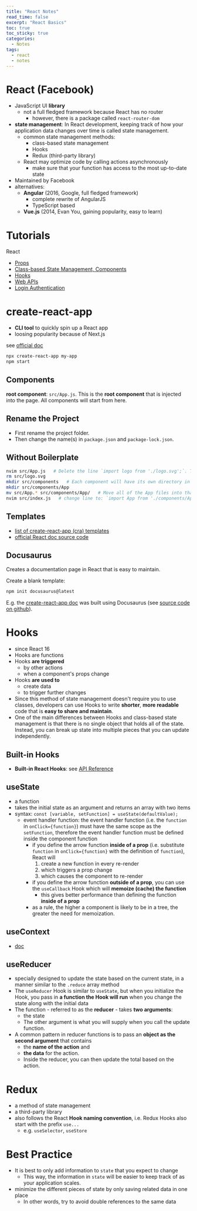 ```yaml
---
title: "React Notes"
read_time: false
excerpt: "React Basics"
toc: true
toc_sticky: true
categories:
  - Notes
tags:
  - react
  - notes
---
```


# React (Facebook)

- JavaScript UI **library** 
  - not a full fledged framework because React has no router
    - however, there is a package called `react-router-dom`
- **state management**: In React development, keeping track of how your application data changes over time is called state management.
  - common state management methods:
    - class-based state management
    - Hooks
    - Redux (third-party library)
  - React may optimize code by calling actions asynchronously
    - make sure that your function has access to the most up-to-date state
- Maintained by Facebook
- alternatives: 
  - **Angular** (2016, Google, full fledged framework)
    - complete rewrite of AngularJS
    - TypeScript based
  - **Vue.js** (2014, Evan You, gaining popularity, easy to learn)

# Tutorials

React
- [Props](https://www.digitalocean.com/community/tutorials/how-to-customize-react-components-with-props) <!--- TODO -->
- [Class-based State Management, Components](https://www.digitalocean.com/community/tutorials/how-to-manage-state-on-react-class-components#step-1-%E2%80%94-creating-an-empty-project)
- [Hooks](https://www.digitalocean.com/community/tutorials/how-to-manage-state-with-hooks-on-react-components)
- [Web APIs](https://www.digitalocean.com/community/tutorials/how-to-call-web-apis-with-the-useeffect-hook-in-react) <!--- TODO -->
- [Login Authentication](https://www.digitalocean.com/community/tutorials/how-to-add-login-authentication-to-react-applications) <!--- TODO -->

# create-react-app

- **CLI tool** to quickly spin up a React app
- loosing popularity because of Next.js

see [official doc](https://create-react-app.dev/)

```bash
npx create-react-app my-app
npm start
```

## Components

**root component**: `src/App.js`. This is the **root component** that is injected into the page. All components will start from here.

## Rename the Project

- First rename the project folder. 
- Then change the name(s) in `package.json` and `package-lock.json`.

## Without Boilerplate

```bash
nvim src/App.js   # Delete the line `import logo from './logo.svg';`. Then replace everything in the return statement to return a set of empty tags: <></>.
rm src/logo.svg 
mkdir src/components   # Each component will have its own directory in 'components/' to store the component file along with the styles, images, and tests.
mkdir src/components/App
mv src/App.* src/components/App/   # Move all of the App files into that directory.
nvim src/index.js   # change line to: `import App from './components/App/App';`
```

## Templates

- [list of create-react-app (cra) templates](https://www.npmjs.com/search?q=cra-template-*)
- [official React doc source code](https://github.com/reactjs/react.dev)

## Docusaurus

Creates a documentation page in React that is easy to maintain.

Create a blank template:
```bash
npm init docusaurus@latest
```

E.g. the [create-react-app doc](https://create-react-app.dev/) was built using Docusaurus (see [source code on github](https://github.com/facebook/create-react-app/tree/main/docusaurus)).

# Hooks

- since React 16
- Hooks are functions
- Hooks **are triggered** 
  - by other actions
  - when a component's props change
- Hooks **are used to**
  - create data
  - to trigger further changes
- Since this method of state management doesn't require you to use classes, developers can use Hooks to write **shorter**, **more readable** code that is **easy to share and maintain**. 
- One of the main differences between Hooks and class-based state management is that there is no single object that holds all of the state. Instead, you can break up state into multiple pieces that you can update independently.

## Built-in Hooks

- **Built-in React Hooks**: see [API Reference](https://react.dev/reference/react)

## useState

- a function
- takes the initial state as an argument and returns an array with two items
- syntax: `const [variable, setFunction] = useState(defaultValue);`
  - event handler function: the event handler function (i.e. the `function` in `onClick={function}`) must have the same scope as the `setFunction`, therefore the event handler function must be defined inside the component function
    - if you define the arrow function **inside of a prop** (i.e. substitute `function` in `onClick={function}` with the definition of `function`), React will 
      1. create a new function in every re-render
      2. which triggers a prop change
      3. which causes the component to re-render
    - if you define the arrow function **outside of a prop**, you can use the `useCallback` Hook which will **memoize (cache) the function** 
      - this gives better performance than defining the function **inside of a prop**
    - as a rule, the higher a component is likely to be in a tree, the greater the need for memoization.

## useContext

- [doc](https://react.dev/reference/react/useContext)

## useReducer

- specially designed to update the state based on the current state, in a manner similar to the `.reduce` array method 
- The `useReducer` Hook is similar to `useState`, but when you initialize the Hook, you pass in **a function the Hook will run** when you change the state along with the initial data
- The function - referred to as the **reducer** - takes **two arguments**: 
  - the state
  - The other argument is what you will supply when you call the update function.
- A common pattern in reducer functions is to pass an **object as the second argument** that contains 
  - the **name of the action** and 
  - **the data** for the action. 
  - Inside the reducer, you can then update the total based on the action.

# Redux

- a method of state management
- a third-party library
- also follows the React **Hook naming convention**, i.e. Redux Hooks also start with the prefix `use...`
  - e.g. `useSelector`, `useStore`

# Best Practice

- It is best to only add information to `state` that you expect to change
  - This way, the information in `state` will be easier to keep track of as your application scales.
- minimize the different pieces of state by only saving related data in one place
  - In other words, try to avoid double references to the same data

